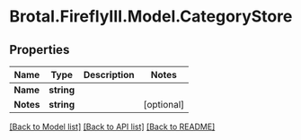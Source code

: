 # Brotal.FireflyIII.Model.CategoryStore

## Properties

Name | Type | Description | Notes
------------ | ------------- | ------------- | -------------
**Name** | **string** |  | 
**Notes** | **string** |  | [optional] 

[[Back to Model list]](../../README.md#documentation-for-models) [[Back to API list]](../../README.md#documentation-for-api-endpoints) [[Back to README]](../../README.md)

